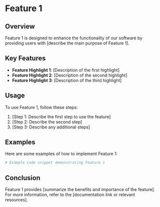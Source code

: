 # Feature 1

## Overview

Feature 1 is designed to enhance the functionality of our software by providing users with [describe the main purpose of Feature 1].

## Key Features

- **Feature Highlight 1**: [Description of the first highlight]
- **Feature Highlight 2**: [Description of the second highlight]
- **Feature Highlight 3**: [Description of the third highlight]

## Usage

To use Feature 1, follow these steps:

1. [Step 1: Describe the first step to use the feature]
2. [Step 2: Describe the second step]
3. [Step 3: Describe any additional steps]

## Examples

Here are some examples of how to implement Feature 1:

```python
# Example code snippet demonstrating Feature 1
```

## Conclusion

Feature 1 provides [summarize the benefits and importance of the feature]. For more information, refer to the [documentation link or relevant resources].